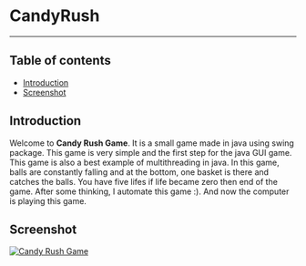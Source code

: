 # CandyRush
---
## Table of contents
* [Introduction](#introduction)
* [Screenshot](#screenshot)

## Introduction
Welcome to **Candy Rush Game**. It is a small game made in java using swing package. This game is very simple and the first step for the java GUI game. This game is also a best example of multithreading in java. In this game, balls are constantly falling and at the bottom, one basket is there and catches the balls. You have five lifes if life became zero then end of the game. After some thinking, I automate this game :). And now the computer is playing this game.

## Screenshot

[![Candy Rush Game](https://user-images.githubusercontent.com/55116730/96139230-43725780-0f1c-11eb-87f1-434a3bd432a9.gif)](#screenshot)
